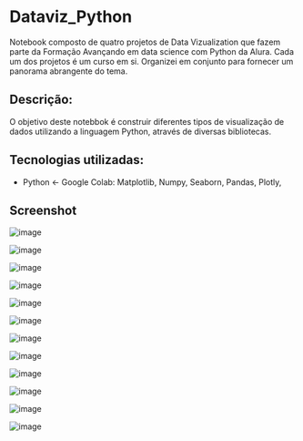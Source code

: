 # Dataviz_Python 

Notebook composto de quatro projetos de Data Vizualization que fazem parte da Formação Avançando em data science com Python da Alura.
Cada um dos projetos é um curso em si. Organizei em conjunto para fornecer um panorama abrangente do tema. 

## Descrição:

O objetivo deste notebbok é construir diferentes tipos de visualização de dados utilizando a linguagem Python, através de diversas bibliotecas. 

## Tecnologias utilizadas:

   * Python <- Google Colab: Matplotlib, Numpy, Seaborn, Pandas, Plotly, 

   
## Screenshot

![image](https://github.com/user-attachments/assets/bda5334b-1adb-42e2-bda4-3a1a3871381a)

![image](https://github.com/user-attachments/assets/3fab5842-8bc6-4620-bf8d-5573c9594c32)

![image](https://github.com/user-attachments/assets/16c5e5c8-b2de-4a0d-8524-83539a668738)

![image](https://github.com/user-attachments/assets/c4beeda7-63f5-450b-86c5-90d946b3d1a6)

![image](https://github.com/user-attachments/assets/ee9cb299-a2a1-4b1c-9639-bd3e448b307c)

![image](https://github.com/user-attachments/assets/e5d32d54-1c1b-432b-9396-e94f78b7aec3)

![image](https://github.com/user-attachments/assets/9cdc0765-353f-4b62-92c9-b96891684dd5)

![image](https://github.com/user-attachments/assets/703d32f1-bf62-4b0f-a30a-dc17ba418d35)

![image](https://github.com/user-attachments/assets/07644481-a21a-4ebd-97c3-358e6638c73c)

![image](https://github.com/user-attachments/assets/b4c00a65-585c-47bc-85f6-7406626ac412)

![image](https://github.com/user-attachments/assets/c1ebeacc-7a02-434b-8613-e75e1957c9f0)

![image](https://github.com/user-attachments/assets/5cda12fc-53a2-4955-9fc2-aba8683752ef)


